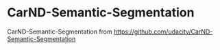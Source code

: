 # CarND-Semantic-Segmentation
CarND-Semantic-Segmentation from https://github.com/udacity/CarND-Semantic-Segmentation
